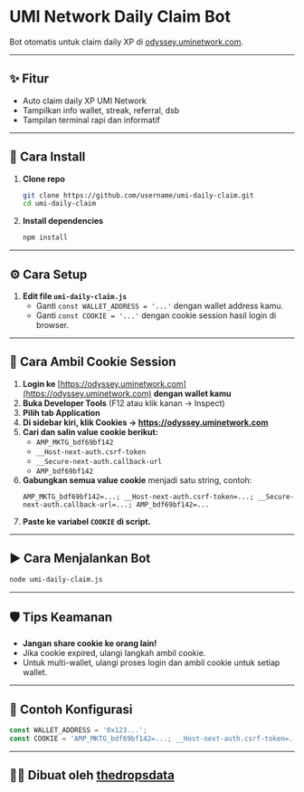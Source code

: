 # UMI Network Daily Claim Bot

Bot otomatis untuk claim daily XP di [odyssey.uminetwork.com](https://odyssey.uminetwork.com).

---

## ✨ Fitur
- Auto claim daily XP UMI Network
- Tampilkan info wallet, streak, referral, dsb
- Tampilan terminal rapi dan informatif

---

## 🚀 Cara Install

1. **Clone repo**
   ```bash
   git clone https://github.com/username/umi-daily-claim.git
   cd umi-daily-claim
   ```
2. **Install dependencies**
   ```bash
   npm install
   ```

---

## ⚙️ Cara Setup

1. **Edit file `umi-daily-claim.js`**
   - Ganti `const WALLET_ADDRESS = '...'` dengan wallet address kamu.
   - Ganti `const COOKIE = '...'` dengan cookie session hasil login di browser.

---

## 🍪 Cara Ambil Cookie Session

1. **Login ke** [https://odyssey.uminetwork.com](https://odyssey.uminetwork.com) **dengan wallet kamu**
2. **Buka Developer Tools** (F12 atau klik kanan → Inspect)
3. **Pilih tab Application**
4. **Di sidebar kiri, klik Cookies → https://odyssey.uminetwork.com**
5. **Cari dan salin value cookie berikut:**
   - `AMP_MKTG_bdf69bf142`
   - `__Host-next-auth.csrf-token`
   - `__Secure-next-auth.callback-url`
   - `AMP_bdf69bf142`
6. **Gabungkan semua value cookie** menjadi satu string, contoh:
   ```
   AMP_MKTG_bdf69bf142=...; __Host-next-auth.csrf-token=...; __Secure-next-auth.callback-url=...; AMP_bdf69bf142=...
   ```
7. **Paste ke variabel `COOKIE` di script.**

---

## ▶️ Cara Menjalankan Bot

```bash
node umi-daily-claim.js
```

---

## 🛡️ Tips Keamanan
- **Jangan share cookie ke orang lain!**
- Jika cookie expired, ulangi langkah ambil cookie.
- Untuk multi-wallet, ulangi proses login dan ambil cookie untuk setiap wallet.

---

## 📄 Contoh Konfigurasi
```js
const WALLET_ADDRESS = '0x123...';
const COOKIE = 'AMP_MKTG_bdf69bf142=...; __Host-next-auth.csrf-token=...; ...';
```

---

## 👨‍💻 Dibuat oleh [thedropsdata](https://thedropsdata.vercel.app)
